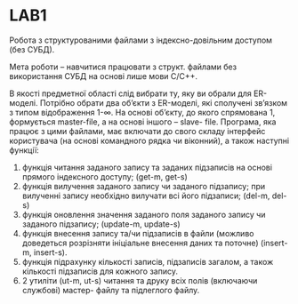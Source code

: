 # LAB1

Робота з структурованими файлами з індексно-довільним доступом (без СУБД).

Мета роботи – навчитися працювати з структ. файлами без використання СУБД на основі
лише мови С/C++.

В якості предметної області слід вибрати ту, яку ви обрали для ER-моделі. Потрібно
обрати два об’єкти з ER-моделі, які сполучені зв’язком з типом відображення 1-∞. На
основі об’єкту, до якого спрямована 1, формується master-file, а на основі іншого – slave-
file. Програма, яка працює з цими файлами, має включати до свого складу інтерфейс
користувача (на основі командного рядка чи віконний), а також наступні функції:

1. функція читання заданого запису та заданих підзаписів на основі прямого
індексного доступу; (get-m, get-s)
2. функція вилучення заданого запису чи заданого підзапису; при вилученні запису
необхідно вилучати всі його підзаписи; (del-m, del-s)
3. функція оновлення значення заданого поля заданого запису чи заданого підзапису;
(update-m, update-s)
4. функція внесення запису та/чи підзаписів в файли (можливо доведеться розрізняти
ініціальне внесення даних та поточне) (insert-m, insert-s).
5. функція підрахунку кількості записів, підзаписів загалом, а також кількості
підзаписів для кожного запису.
6. 2 утиліти (ut-m, ut-s) читання та друку всіх полів (включаючи службові) мастер-
файлу та підлеглого файлу.
